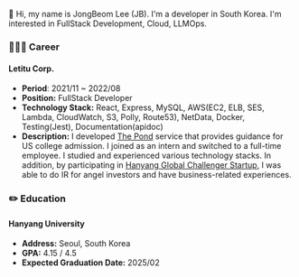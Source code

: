 👋 Hi, my name is JongBeom Lee (JB). I'm a developer in South Korea. I'm interested in FullStack Development, Cloud, LLMOps.

### 👨🏻‍💻 Career

#### Letitu Corp.

- **Period**: 2021/11 ~ 2022/08
- **Position:** FullStack Developer
- **Technology Stack:** React, Express, MySQL, AWS(EC2, ELB, SES, Lambda, CloudWatch, S3, Polly, Route53), NetData, Docker, Testing(Jest), Documentation(apidoc)
- **Description:** I developed [The Pond](https://diveintothepond.com/) service that provides guidance for US college admission. I joined as an intern and switched to a full-time employee. I studied and experienced various technology stacks. In addition, by participating in [Hanyang Global Challenger Startup](https://www.sedaily.com/NewsVIew/260YA2VEVE), I was able to do IR for angel investors and have business-related experiences.

### ✏️ Education

#### Hanyang University

- **Address:** Seoul, South Korea
- **GPA:** 4.15 / 4.5
- **Expected Graduation Date:** 2025/02
